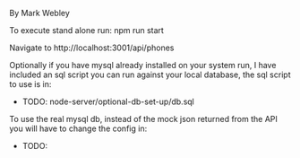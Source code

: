 By Mark Webley

To execute stand alone run:
npm run start

Navigate to http://localhost:3001/api/phones

Optionally if you have mysql already installed on your system run, 
I have included an sql script you can run against your local database, the sql script to use is in:
- TODO: node-server/optional-db-set-up/db.sql

To use the real mysql db, instead of the mock json returned from the API you will have to change the config in:
- TODO:

